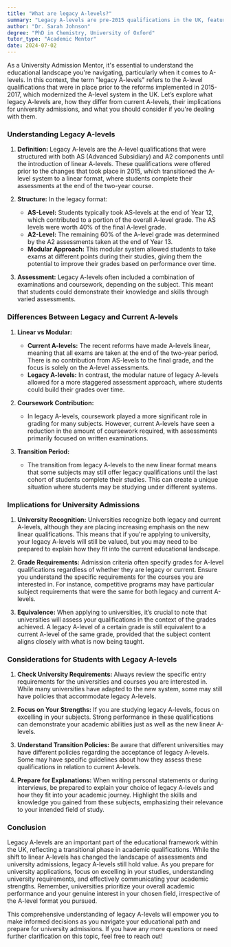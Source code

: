 ```yaml
---
title: "What are legacy A-levels?"
summary: "Legacy A-levels are pre-2015 qualifications in the UK, featuring AS and A2 levels, now replaced by reformed A-levels for university admissions."
author: "Dr. Sarah Johnson"
degree: "PhD in Chemistry, University of Oxford"
tutor_type: "Academic Mentor"
date: 2024-07-02
---
```


As a University Admission Mentor, it's essential to understand the educational landscape you're navigating, particularly when it comes to A-levels. In this context, the term "legacy A-levels" refers to the A-level qualifications that were in place prior to the reforms implemented in 2015-2017, which modernized the A-level system in the UK. Let’s explore what legacy A-levels are, how they differ from current A-levels, their implications for university admissions, and what you should consider if you're dealing with them.

### Understanding Legacy A-levels

1. **Definition:**
   Legacy A-levels are the A-level qualifications that were structured with both AS (Advanced Subsidiary) and A2 components until the introduction of linear A-levels. These qualifications were offered prior to the changes that took place in 2015, which transitioned the A-level system to a linear format, where students complete their assessments at the end of the two-year course.

2. **Structure:**
   In the legacy format:
   - **AS-Level:** Students typically took AS-levels at the end of Year 12, which contributed to a portion of the overall A-level grade. The AS levels were worth 40% of the final A-level grade.
   - **A2-Level:** The remaining 60% of the A-level grade was determined by the A2 assessments taken at the end of Year 13.
   - **Modular Approach:** This modular system allowed students to take exams at different points during their studies, giving them the potential to improve their grades based on performance over time.

3. **Assessment:**
   Legacy A-levels often included a combination of examinations and coursework, depending on the subject. This meant that students could demonstrate their knowledge and skills through varied assessments.

### Differences Between Legacy and Current A-levels

1. **Linear vs Modular:**
   - **Current A-levels:** The recent reforms have made A-levels linear, meaning that all exams are taken at the end of the two-year period. There is no contribution from AS-levels to the final grade, and the focus is solely on the A-level assessments.
   - **Legacy A-levels:** In contrast, the modular nature of legacy A-levels allowed for a more staggered assessment approach, where students could build their grades over time.

2. **Coursework Contribution:**
   - In legacy A-levels, coursework played a more significant role in grading for many subjects. However, current A-levels have seen a reduction in the amount of coursework required, with assessments primarily focused on written examinations.

3. **Transition Period:**
   - The transition from legacy A-levels to the new linear format means that some subjects may still offer legacy qualifications until the last cohort of students complete their studies. This can create a unique situation where students may be studying under different systems.

### Implications for University Admissions

1. **University Recognition:**
   Universities recognize both legacy and current A-levels, although they are placing increasing emphasis on the new linear qualifications. This means that if you're applying to university, your legacy A-levels will still be valued, but you may need to be prepared to explain how they fit into the current educational landscape.

2. **Grade Requirements:**
   Admission criteria often specify grades for A-level qualifications regardless of whether they are legacy or current. Ensure you understand the specific requirements for the courses you are interested in. For instance, competitive programs may have particular subject requirements that were the same for both legacy and current A-levels.

3. **Equivalence:**
   When applying to universities, it’s crucial to note that universities will assess your qualifications in the context of the grades achieved. A legacy A-level of a certain grade is still equivalent to a current A-level of the same grade, provided that the subject content aligns closely with what is now being taught.

### Considerations for Students with Legacy A-levels

1. **Check University Requirements:**
   Always review the specific entry requirements for the universities and courses you are interested in. While many universities have adapted to the new system, some may still have policies that accommodate legacy A-levels.

2. **Focus on Your Strengths:**
   If you are studying legacy A-levels, focus on excelling in your subjects. Strong performance in these qualifications can demonstrate your academic abilities just as well as the new linear A-levels.

3. **Understand Transition Policies:**
   Be aware that different universities may have different policies regarding the acceptance of legacy A-levels. Some may have specific guidelines about how they assess these qualifications in relation to current A-levels.

4. **Prepare for Explanations:**
   When writing personal statements or during interviews, be prepared to explain your choice of legacy A-levels and how they fit into your academic journey. Highlight the skills and knowledge you gained from these subjects, emphasizing their relevance to your intended field of study.

### Conclusion

Legacy A-levels are an important part of the educational framework within the UK, reflecting a transitional phase in academic qualifications. While the shift to linear A-levels has changed the landscape of assessments and university admissions, legacy A-levels still hold value. As you prepare for university applications, focus on excelling in your studies, understanding university requirements, and effectively communicating your academic strengths. Remember, universities prioritize your overall academic performance and your genuine interest in your chosen field, irrespective of the A-level format you pursued. 

This comprehensive understanding of legacy A-levels will empower you to make informed decisions as you navigate your educational path and prepare for university admissions. If you have any more questions or need further clarification on this topic, feel free to reach out!
    